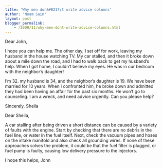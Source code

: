 ```yaml
---
title: 'Why men don&#8217;t write advice columns'
author: 'Noam Sain'
layout: post
blogger_permalink:
    - /2009/11/why-men-dont-write-advice-columns.html
---
```


Dear John,

I hope you can help me. The other day, I set off for work, leaving my husband in the house watching TV. My car stalled, and then it broke down about a mile down the road, and I had to walk back to get my husband’s help. When I got home, I couldn’t believe my eyes. He was in our bedroom with the neighbor’s daughter!  
  
I’m 32. my husband is 34, and the neighbor’s daughter is 19. We have been married for 10 years. When I confronted him, he broke down and admitted they had been having an affair for the past six months. He won’t go to counseling. I am a wreck, and need advice urgently. Can you please help?

Sincerely, Sheila

Dear Sheila,

A car stalling after being driven a short distance can be caused by a variety of faults with the engine. Start by checking that there are no debris in the fuel line, or water in the fuel itself. Next, check the vacuum pipes and hoses on the intake manifold and also check all grounding wires. If none of these approaches solves the problem, it could be that the fuel filter is plugged, or fuel pump is faulty, causing low delivery pressure to the injectors.

I hope this helps, John